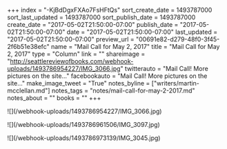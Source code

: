 +++
index = "-KjBdDgxFXAo7FsHFtQs"
sort_create_date = 1493787000
sort_last_updated = 1493787000
sort_publish_date = 1493787000
create_date = "2017-05-02T21:50:00-07:00"
publish_date = "2017-05-02T21:50:00-07:00"
date = "2017-05-02T21:50:00-07:00"
last_updated = "2017-05-02T21:50:00-07:00"
preview_url = "00691e82-d279-48f0-3f45-2f6b51e38efc"
name = "Mail Call for May 2, 2017"
title = "Mail Call for May 2, 2017"
type = "Column"
link = ""
shareimage = "http://seattlereviewofbooks.com/webhook-uploads/1493786954227/IMG_3066.jpg"
twitterauto = "Mail Call! More pictures on the site..."
facebookauto = "Mail Call! More pictures on the site..."
make_image_tweet = "True"
notes_byline = ["writers/martin-mcclellan.md"]
notes_tags = "notes/mail-call-for-may-2-2017.md"
notes_about = ""
books = ""
+++
<p class="image">![](/webhook-uploads/1493786954227/IMG_3066.jpg)</p>
<p class="image">![](/webhook-uploads/1493786961506/IMG_3097.jpg)</p>
<p class="image">![](/webhook-uploads/1493786973139/IMG_3045.jpg)</p>